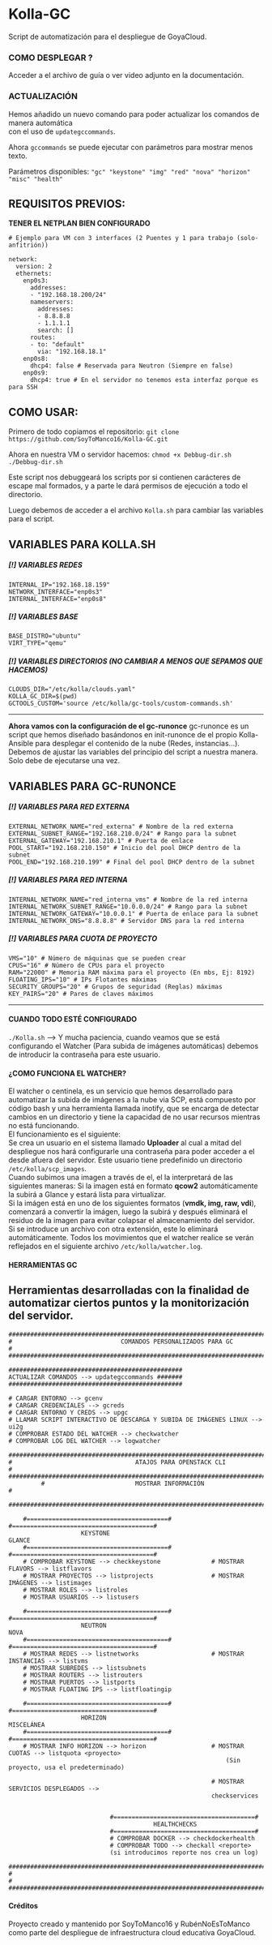 # Kolla-GC
Script de automatización para el despliegue de GoyaCloud.

### COMO DESPLEGAR ?
Acceder a el archivo de guía o ver video adjunto en la documentación.

### ACTUALIZACIÓN
Hemos añadido un nuevo comando para poder actualizar los comandos de manera automática <br>
con el uso de `updategccommands`.

Ahora `gccommands` se puede ejecutar con parámetros para mostrar menos texto. <br>

Parámetros disponibles: `"gc" "keystone" "img" "red" "nova" "horizon" "misc" "health"`


## REQUISITOS PREVIOS:
**TENER EL NETPLAN BIEN CONFIGURADO**

```shell
# Ejemplo para VM con 3 interfaces (2 Puentes y 1 para trabajo (solo-anfitrión)) 

network:
  version: 2
  ethernets:
    enp0s3:
      addresses:
      - "192.168.18.200/24"
      nameservers:
        addresses:
        - 8.8.8.8
        - 1.1.1.1
        search: []
      routes:
      - to: "default"
        via: "192.168.18.1"
    enp0s8:
      dhcp4: false # Reservada para Neutron (Siempre en false)
    enp0s9:
      dhcp4: true # En el servidor no tenemos esta interfaz porque es para SSH

```


## COMO USAR:
Primero de todo copiamos el repositorio:
`git clone https://github.com/SoyToManco16/Kolla-GC.git`

Ahora en nuestra VM o servidor hacemos:
`chmod +x Debbug-dir.sh`
`./Debbug-dir.sh`

Este script nos debuggeará los scripts por si contienen carácteres de escape 
mal formados, y a parte le dará permisos de ejecución a todo el directorio.

Luego debemos de acceder a el archivo `Kolla.sh` para cambiar las variables
para el script.

**VARIABLES PARA KOLLA.SH**
---
##### [!] VARIABLES REDES
```shell
INTERNAL_IP="192.168.18.159"
NETWORK_INTERFACE="enp0s3"
INTERNAL_INTERFACE="enp0s8"
```

##### [!] VARIABLES BASE
```shell
BASE_DISTRO="ubuntu"
VIRT_TYPE="qemu"
```

##### [!] VARIABLES DIRECTORIOS (NO CAMBIAR A MENOS QUE SEPAMOS QUE HACEMOS)
```shell
CLOUDS_DIR="/etc/kolla/clouds.yaml" 
KOLLA_GC_DIR=$(pwd)
GCTOOLS_CUSTOM='source /etc/kolla/gc-tools/custom-commands.sh'
```
---

**Ahora vamos con la configuración de el gc-runonce**
gc-runonce es un script que hemos diseñado basándonos en init-runonce de el propio Kolla-Ansible para desplegar el contenido de la nube (Redes, instancias...).
Debemos de ajustar las variables del principio del script a nuestra manera.
Solo debe de ejecutarse una vez.

**VARIABLES PARA GC-RUNONCE**
---
##### [!] VARIABLES PARA RED EXTERNA

```shell
EXTERNAL_NETWORK_NAME="red_externa" # Nombre de la red externa
EXTERNAL_SUBNET_RANGE="192.168.210.0/24" # Rango para la subnet
EXTERNAL_GATEWAY="192.168.210.1" # Puerta de enlace
POOL_START="192.168.210.150" # Inicio del pool DHCP dentro de la subnet
POOL_END="192.168.210.199" # Final del pool DHCP dentro de la subnet
```

##### [!] VARIABLES PARA RED INTERNA
```shell
INTERNAL_NETWORK_NAME="red_interna_vms" # Nombre de la red interna
INTERNAL_NETWORK_SUBNET_RANGE="10.0.0.0/24" # Rango para la subnet
INTERNAL_NETWORK_GATEWAY="10.0.0.1" # Puerta de enlace para la subnet
INTERNAL_NETWORK_DNS="8.8.8.8" # Servidor DNS para la red interna
```

##### [!] VARIABLES PARA CUOTA DE PROYECTO
```shell
VMS="10" # Número de máquinas que se pueden crear 
CPUS="16" # Número de CPUs para el proyecto
RAM="22000" # Memoria RAM máxima para el proyecto (En mbs, Ej: 8192)
FLOATING_IPS="10" # IPs Flotantes máximas
SECURITY_GROUPS="20" # Grupos de seguridad (Reglas) máximas
KEY_PAIRS="20" # Pares de claves máximos
```
---
#### CUANDO TODO ESTÉ CONFIGURADO 
`./Kolla.sh` --> Y mucha paciencia, cuando veamos que se está configurando el Watcher (Para subida de imágenes automáticas) debemos de introducir la contraseña para este usuario.

#### ¿COMO FUNCIONA EL WATCHER?
El watcher o centinela, es un servicio que hemos desarrollado para automatizar la subida de imágenes a la nube via SCP, está compuesto por código bash y una herramienta llamada inotify, que se encarga de detectar cambios en un directorio y tiene la capacidad de no usar recursos mientras no está funcionando.<br>
El funcionamiento es el siguiente:<br>
Se crea un usuario en el sistema llamado **Uploader** al cual a mitad del despliegue nos hará configurarle una contraseña para poder acceder a el desde afuera del servidor.
Este usuario tiene predefinido un directorio `/etc/kolla/scp_images`. 
<br>
Cuando subimos una imagen a través de el, el la interpretará de las siguientes maneras:
Si la imagen está en formato **qcow2** automáticamente la subirá a Glance y estará lista para virtualizar.<br>
Si la imágen está en uno de los siguientes formatos (**vmdk, img, raw, vdi**), comenzará a convertir la imágen, luego la subirá y después eliminará el residuo de la imagen para evitar colapsar el almacenamiento del servidor.
<br>Si se introduce un archivo con otra extensión, este lo eliminará automáticamente.
Todos los movimientos que el watcher realice se verán reflejados en el siguiente archivo `/etc/kolla/watcher.log`.

#### HERRAMIENTAS GC
Herramientas desarrolladas con la finalidad de automatizar ciertos puntos y la monitorización del servidor.
---

```shell
#############################################################################################
#                              COMANDOS PERSONALIZADOS PARA GC                              #
#############################################################################################

################################################
ACTUALIZAR COMANDOS --> updategccommands #######
################################################

# CARGAR ENTORNO --> gcenv
# CARGAR CREDENCIALES --> gcreds
# CARGAR ENTORNO Y CREDS --> upgc
# LLAMAR SCRIPT INTERACTIVO DE DESCARGA Y SUBIDA DE IMÁGENES LINUX --> ui2g
# COMPROBAR ESTADO DEL WATCHER --> checkwatcher
# COMPROBAR LOG DEL WATCHER --> logwatcher

#############################################################################################
#                                  ATAJOS PARA OPENSTACK CLI                                #
#############################################################################################
         #                         MOSTRAR INFORMACIÓN                           #
         #########################################################################

    #=======================================#           #=======================================#
                    KEYSTONE                                            GLANCE
    #=======================================#           #=======================================#
    # COMPROBAR KEYSTONE --> checkkeystone              # MOSTRAR FLAVORS --> listflavors
    # MOSTRAR PROYECTOS --> listprojects                # MOSTRAR IMÁGENES --> listimages
    # MOSTRAR ROLES --> listroles                       
    # MOSTRAR USUARIOS --> listusers                    

    #=======================================#           #=======================================#
                    NEUTRON                                               NOVA
    #=======================================#           #=======================================#
    # MOSTRAR REDES --> listnetworks                    # MOSTRAR INSTANCIAS --> listvms
    # MOSTRAR SUBREDES --> listsubnets
    # MOSTRAR ROUTERS --> listrouters
    # MOSTRAR PUERTOS --> listports
    # MOSTRAR FLOATING IPS --> listfloatingip

    #=======================================#           #=======================================#
                    HORIZON                                            MISCELÁNEA
    #=======================================#           #=======================================#
    # MOSTRAR INFO HORIZON --> horizon                  # MOSTRAR CUOTAS --> listquota <proyecto>
                                                            (Sin proyecto, usa el predeterminado)

                                                        # MOSTRAR SERVICIOS DESPLEGADOS -->
                                                        checkservices


                            #=======================================#
                                        HEALTHCHECKS
                            #=======================================#
                            # COMPROBAR DOCKER --> checkdockerhealth
                            # COMPROBAR TODO --> checkall <reporte>
                            (si introducimos reporte nos crea un log)

#############################################################################################
#                                                                                           #
#############################################################################################
```

#### Créditos
Proyecto creado y mantenido por SoyToManco16 y RubénNoEsToManco como parte del despliegue de infraestructura cloud educativa GoyaCloud.
